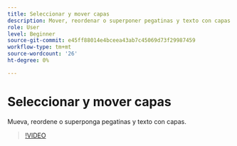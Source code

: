 ```yaml
---
title: Seleccionar y mover capas
description: Mover, reordenar o superponer pegatinas y texto con capas
role: User
level: Beginner
source-git-commit: e45ff88014e4bceea43ab7c45069d73f29987459
workflow-type: tm+mt
source-wordcount: '26'
ht-degree: 0%

---
```


# Seleccionar y mover capas

Mueva, reordene o superponga pegatinas y texto con capas.

>[!VIDEO](https://video.tv.adobe.com/v/3420214?quality=12&learn=on&hidetitle=true)
